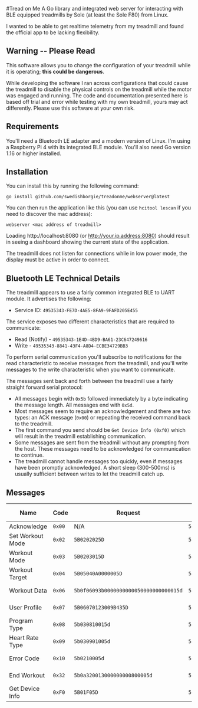 #Tread on Me
A Go library and integrated web server for interacting with BLE equipped treadmills by Sole (at least the Sole F80)
from Linux.

I wanted to be able to get realtime telemetry from my treadmill and found the official app to be lacking flexibility.

## Warning -- Please Read
This software allows you to change the configuration of your treadmill while it is operating; **this could be dangerous**.

While developing the software I ran across configurations that could cause the treadmill to disable the physical
controls on the treadmill while the motor was engaged and running. The code and documentation presented here is based off
trial and error while testing with my own treadmill, yours may act differently. Please use this software at your own risk.

## Requirements
You'll need a Bluetooth LE adapter and a modern version of Linux. I'm using a Raspberry Pi 4 with its integrated BLE
module. You'll also need Go version 1.16 or higher installed.

## Installation
You can install this by running the following command:

    go install github.com/swedishborgie/treadonme/webserver@latest

You can then run the application like this (you can use `hcitool lescan` if you need to discover the mac address):

    webserver <mac address of treadmill>

Loading http://localhost:8080 (or http://your.ip.address:8080) should result in seeing a dashboard showing the current
state of the application.

The treadmill does not listen for connections while in low power mode, the display must be active in order to connect.

## Bluetooth LE Technical Details
The treadmill appears to use a fairly common integrated BLE to UART module. It advertises the following:

* Service ID: `49535343-FE7D-4AE5-8FA9-9FAFD205E455`

The service exposes two different characteristics that are required to communicate:

 * Read (Notify) - `49535343-1E4D-4BD9-BA61-23C647249616`
 * Write - `49535343-8841-43F4-A8D4-ECBE34729BB3`

To perform serial communication you'll subscribe to notifications for the read characteristic to receive messages from
the treadmill, and you'll write messages to the write characteristic when you want to communicate.

The messages sent back and forth between the treadmill use a fairly straight forward serial protocol:
 * All messages begin with `0x5b` followed immediately by a byte indicating the message length. All messages end with `0x5d`.
 * Most messages seem to require an acknowledgement and there are two types: an ACK message (`0x00`) or repeating the
   received command back to the treadmill.
 * The first command you send should be `Get Device Info (0xf0)` which will result in the treadmill establishing
   communication.
 * Some messages are sent from the treadmill without any prompting from the host. These messages need to be acknowledged
   for communication to continue.
 * The treadmill cannot handle messages too quickly, even if messages have been promptly acknowledged. A short sleep (300-500ms)
   is usually sufficient between writes to let the treadmill catch up.

## Messages
| Name             | Code   | Request                                | Response                 | ACK Type     | Direction         |
|------------------|--------|----------------------------------------|--------------------------|--------------|-------------------|
| Acknowledge      | `0x00` | N/A                                    | `5b0400094f4b5d`         | None         | Both              |
| Set Workout Mode | `0x02` | `5B0202025D`                           | `5B0202025D`             | Echo         | Host -> Treadmill |
| Workout Mode     | `0x03` | `5B0203015D`                           | `5B0203015D`             | Echo         | Treadmill -> Host |
| Workout Target   | `0x04` | `5B05040A0000005D`                     | `5b0400044f4b5d`         | ACK          | Host -> Treadmill |
| Workout Data     | `0x06` | `5b0f06093b0000000000050000000000015d` | `5b0400064f4b5d`         | ACK          | Treadmill -> Host |
| User Profile     | `0x07` | `5B06070123009B435D`                   | `5b0400074f4b5d`         | ACK          | Host -> Treadmill |
| Program Type     | `0x08` | `5b030810015d`                         | `5b0400084f4b5d`         | ACK          | Host -> Treadmill |
| Heart Rate Type  | `0x09` | `5b030901005d`                         | `5b0400094f4b5d`         | ACK          | Treadmill -> Host |
| Error Code       | `0x10` | `5b0210005d`                           | `5b0400104f4b5d`         | ACK          | Treadmill -> Host |
| End Workout      | `0x32` | `5b0a320013000000000800005d`           | `5b0400324f4b5d`         | ACK          | Treadmill -> Host |
| Get Device Info  | `0xF0` | `5B01F05D`                             | `5B08F092000178050F125D` | Echo (Kinda) | Host -> Treadmill |
